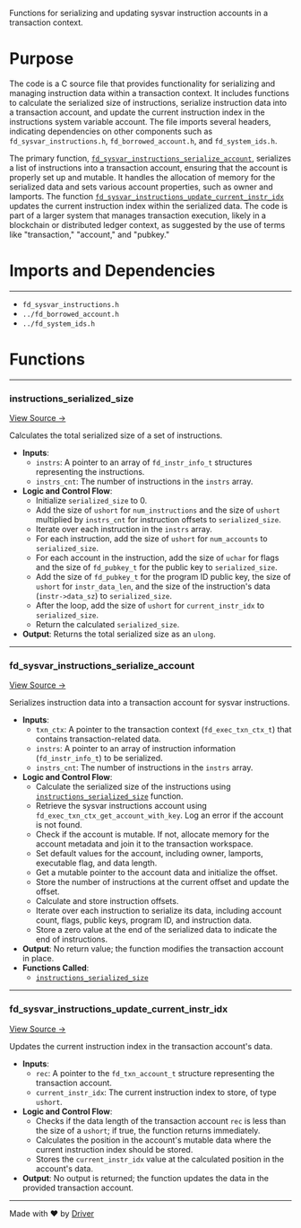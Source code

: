 <!--------------------------------------------------------------------------------->
<!-- IMPORTANT: This file is auto-generated by Driver (https://driver.ai). -------->
<!-- Manual edits may be overwritten on future commits. --------------------------->
<!--------------------------------------------------------------------------------->

Functions for serializing and updating sysvar instruction accounts in a transaction context.

# Purpose
The code is a C source file that provides functionality for serializing and managing instruction data within a transaction context. It includes functions to calculate the serialized size of instructions, serialize instruction data into a transaction account, and update the current instruction index in the instructions system variable account. The file imports several headers, indicating dependencies on other components such as `fd_sysvar_instructions.h`, `fd_borrowed_account.h`, and `fd_system_ids.h`.

The primary function, [`fd_sysvar_instructions_serialize_account`](<#fd_sysvar_instructions_serialize_account>), serializes a list of instructions into a transaction account, ensuring that the account is properly set up and mutable. It handles the allocation of memory for the serialized data and sets various account properties, such as owner and lamports. The function [`fd_sysvar_instructions_update_current_instr_idx`](<#fd_sysvar_instructions_update_current_instr_idx>) updates the current instruction index within the serialized data. The code is part of a larger system that manages transaction execution, likely in a blockchain or distributed ledger context, as suggested by the use of terms like "transaction," "account," and "pubkey."
# Imports and Dependencies

---
- `fd_sysvar_instructions.h`
- `../fd_borrowed_account.h`
- `../fd_system_ids.h`


# Functions

---
### instructions\_serialized\_size<!-- {{#callable:instructions_serialized_size}} -->
[View Source →](<../../../../../../src/flamenco/runtime/sysvar/fd_sysvar_instructions.c#L5>)

Calculates the total serialized size of a set of instructions.
- **Inputs**:
    - `instrs`: A pointer to an array of `fd_instr_info_t` structures representing the instructions.
    - `instrs_cnt`: The number of instructions in the `instrs` array.
- **Logic and Control Flow**:
    - Initialize `serialized_size` to 0.
    - Add the size of `ushort` for `num_instructions` and the size of `ushort` multiplied by `instrs_cnt` for instruction offsets to `serialized_size`.
    - Iterate over each instruction in the `instrs` array.
    - For each instruction, add the size of `ushort` for `num_accounts` to `serialized_size`.
    - For each account in the instruction, add the size of `uchar` for flags and the size of `fd_pubkey_t` for the public key to `serialized_size`.
    - Add the size of `fd_pubkey_t` for the program ID public key, the size of `ushort` for `instr_data_len`, and the size of the instruction's data (`instr->data_sz`) to `serialized_size`.
    - After the loop, add the size of `ushort` for `current_instr_idx` to `serialized_size`.
    - Return the calculated `serialized_size`.
- **Output**: Returns the total serialized size as an `ulong`.


---
### fd\_sysvar\_instructions\_serialize\_account<!-- {{#callable:fd_sysvar_instructions_serialize_account}} -->
[View Source →](<../../../../../../src/flamenco/runtime/sysvar/fd_sysvar_instructions.c#L35>)

Serializes instruction data into a transaction account for sysvar instructions.
- **Inputs**:
    - `txn_ctx`: A pointer to the transaction context (`fd_exec_txn_ctx_t`) that contains transaction-related data.
    - `instrs`: A pointer to an array of instruction information (`fd_instr_info_t`) to be serialized.
    - `instrs_cnt`: The number of instructions in the `instrs` array.
- **Logic and Control Flow**:
    - Calculate the serialized size of the instructions using [`instructions_serialized_size`](<#instructions_serialized_size>) function.
    - Retrieve the sysvar instructions account using `fd_exec_txn_ctx_get_account_with_key`. Log an error if the account is not found.
    - Check if the account is mutable. If not, allocate memory for the account metadata and join it to the transaction workspace.
    - Set default values for the account, including owner, lamports, executable flag, and data length.
    - Get a mutable pointer to the account data and initialize the offset.
    - Store the number of instructions at the current offset and update the offset.
    - Calculate and store instruction offsets.
    - Iterate over each instruction to serialize its data, including account count, flags, public keys, program ID, and instruction data.
    - Store a zero value at the end of the serialized data to indicate the end of instructions.
- **Output**: No return value; the function modifies the transaction account in place.
- **Functions Called**:
    - [`instructions_serialized_size`](<#instructions_serialized_size>)


---
### fd\_sysvar\_instructions\_update\_current\_instr\_idx<!-- {{#callable:fd_sysvar_instructions_update_current_instr_idx}} -->
[View Source →](<../../../../../../src/flamenco/runtime/sysvar/fd_sysvar_instructions.c#L135>)

Updates the current instruction index in the transaction account's data.
- **Inputs**:
    - ``rec``: A pointer to the `fd_txn_account_t` structure representing the transaction account.
    - ``current_instr_idx``: The current instruction index to store, of type `ushort`.
- **Logic and Control Flow**:
    - Checks if the data length of the transaction account `rec` is less than the size of a `ushort`; if true, the function returns immediately.
    - Calculates the position in the account's mutable data where the current instruction index should be stored.
    - Stores the `current_instr_idx` value at the calculated position in the account's data.
- **Output**: No output is returned; the function updates the data in the provided transaction account.



---
Made with ❤️ by [Driver](https://www.driver.ai/)